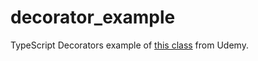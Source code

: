 # decorator_example

TypeScript Decorators example of [this class](https://www.udemy.com/course/master-typescript-de-cero/learn/lecture/19930680) from Udemy.
